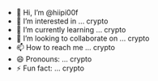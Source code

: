- 👋 Hi, I’m @hiipi00f
- 👀 I’m interested in ... crypto
- 🌱 I’m currently learning ... crypto
- 💞️ I’m looking to collaborate on ... crypto
- 📫 How to reach me ... crypto
- 😄 Pronouns: ... crypto
- ⚡ Fun fact: ... crypto
 
<!---
hiipi00f/hiipi00f is a ✨ special ✨ repository because its `README.md` (this file) appears on your GitHub profile.
You can click the Preview link to take a look at your changes.
--->
